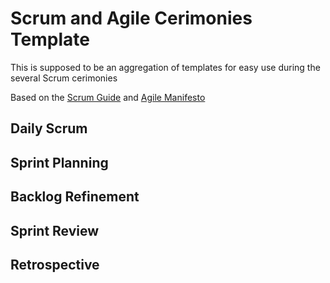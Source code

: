 # Scrum and Agile Cerimonies Template

This is supposed to be an aggregation of templates for easy use during the several Scrum cerimonies

Based on the [Scrum Guide](https://scrumguides.org/scrum-guide.html) and [Agile Manifesto](https://agilemanifesto.org/)

## Daily Scrum

## Sprint Planning

## Backlog Refinement

## Sprint Review

## Retrospective

